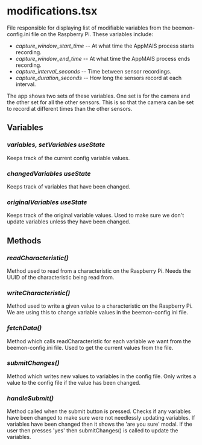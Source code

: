# **modifications.tsx**
File responsible for displaying list of modifiable variables from the beemon-config.ini file on the Raspberry Pi. These variables include:
* *capture_window_start_time* -- At what time the AppMAIS process starts recording.
* *capture_window_end_time* -- At what time the AppMAIS process ends recording.
* *capture_interval_seconds* -- Time between sensor recordings.
* *capture_duration_seconds* -- How long the sensors record at each interval.
  
The app shows two sets of these variables. One set is for the camera and the other set for all the other sensors. This is so that the camera can be set to record at different times than the other sensors.


## Variables
### *variables, setVariables useState*
Keeps track of the current config variable values.

### *changedVariables useState*
Keeps track of variables that have been changed.

### *originalVariables useState*
Keeps track of the original variable values. Used to make sure we don't update variables unless they have been changed.


## Methods
### *readCharacteristic()*
Method used to read from a characteristic on the Raspberry Pi. Needs the UUID of the characteristic being read from.

### *writeCharacteristic()*
Method used to write a given value to a characteristic on the Raspberry Pi. We are using this to change variable values in the beemon-config.ini file.

### *fetchData()*
Method which calls readCharacteristic for each variable we want from the beemon-config.ini file. Used to get the current values from the file.

### *submitChanges()*
Method which writes new values to variables in the config file. Only writes a value to the config file if the value has been changed.

### *handleSubmit()*
Method called when the submit button is pressed. Checks if any variables have been changed to make sure were not needlessly updating variables. If variables have been changed then it shows the 'are you sure' modal. If the user then presses 'yes' then submitChanges() is called to update the variables.

